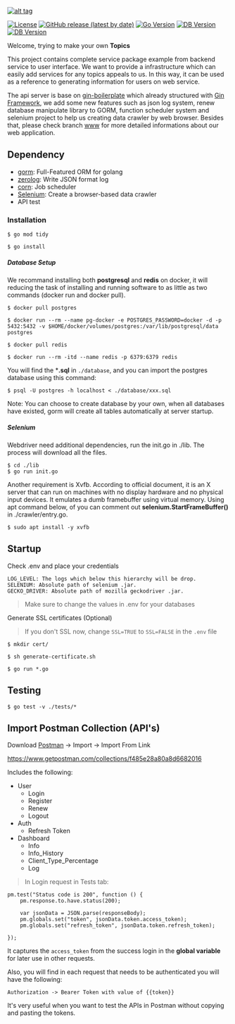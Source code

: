 [![alt tag](https://drive.google.com/uc?export=view&id=16WXmLVKFNKxm_DXQMYCFi_A63A3YQdDD)](https://www.pngkey.com/detail/u2e6t4e6r5u2q8i1_microsoft-oss-conference-database-gopher-golang/)

[![License](https://img.shields.io/github/license/tedrong/topics)](https://github.com/tedrong/topics/blob/main/LICENSE) [![GitHub release (latest by date)](https://img.shields.io/github/v/release/tedrong/topics)](https://github.com/tedrong/topics/releases) [![Go Version](https://img.shields.io/github/go-mod/go-version/tedrong/topics)](https://github.com/tedrong/topics/blob/master/go.mod) [![DB Version](https://img.shields.io/badge/DB-PostgreSQL--latest-blue)](https://github.com/tedrong/topics/blob/master/go.mod) [![DB Version](https://img.shields.io/badge/DB-Redis--latest-blue)](https://github.com/tedrong/topics/blob/master/go.mod)

Welcome, trying to make your own **Topics**

This project contains complete service package example from backend service to user interface. We want to provide a infrastructure which can easily add services for any topics appeals to us. In this way, it can be used as a reference to generating information for users on web service.

The api server is base on [gin-boilerplate](https://github.com/Massad/gin-boilerplate) which already structured with [Gin Framework](https://gin-gonic.github.io/gin/), we add some new features such as json log system, renew database manipulate library to GORM, function scheduler system and selenium project to help us creating data crawler by web browser. Besides that, please check branch [www](https://github.com/tedrong/topics/tree/www#readme) for more detailed informations about our web application.
## Dependency

- [gorm](https://github.com/go-gorm/gorm): Full-Featured ORM for golang
- [zerolog](https://github.com/rs/zerolog): Write JSON format log
- [corn](https://github.com/robfig/cron): Job scheduler
- [Selenium](https://www.selenium.dev/): Create a browser-based data crawler
- API test

### Installation

```
$ go mod tidy
```

```
$ go install
```
##### Database Setup

We recommand installing both **postgresql** and **redis** on docker, it will reducing the task of installing and running software to as little as two commands (docker run and docker pull).

```
$ docker pull postgres
```

```
$ docker run --rm --name pg-docker -e POSTGRES_PASSWORD=docker -d -p 5432:5432 -v $HOME/docker/volumes/postgres:/var/lib/postgresql/data postgres
```

```
$ docker pull redis
```

```
$ docker run --rm -itd --name redis -p 6379:6379 redis
```

You will find the ***.sql** in `./database`, and you can import the postgres database using this command:

```
$ psql -U postgres -h localhost < ./database/xxx.sql
```
Note:
You can choose to create database by your own, when all databases have existed, gorm will create all tables automatically at server startup.

##### Selenium

Webdriver need additional dependencies, run the init.go in ./lib. The process will download all the files.

```
$ cd ./lib
$ go run init.go
```

Another requirement is Xvfb. According to official document, it is an X server that can run on machines with no display hardware and no physical input devices.  It emulates a dumb framebuffer using virtual memory.
Using apt command below, of you can comment out **selenium.StartFrameBuffer()** in ./crawler/entry.go.

```
$ sudo apt install -y xvfb
```

## Startup

Check .env and place your credentials

```
LOG_LEVEL: The logs which below this hierarchy will be drop.
SELENIUM: Absolute path of selenium .jar.
GECKO_DRIVER: Absolute path of mozilla geckodriver .jar.
```

> Make sure to change the values in .env for your databases

Generate SSL certificates (Optional)

> If you don't SSL now, change `SSL=TRUE` to `SSL=FALSE` in the `.env` file

```
$ mkdir cert/
```

```
$ sh generate-certificate.sh
```

```
$ go run *.go
```
## Testing

```
$ go test -v ./tests/*
```

## Import Postman Collection (API's)

Download [Postman](https://www.getpostman.com/) -> Import -> Import From Link

https://www.getpostman.com/collections/f485e28a80a8d6682016

Includes the following:

- User
  - Login
  - Register
  - Renew
  - Logout
- Auth
  - Refresh Token
- Dashboard
  - Info
  - Info_History
  - Client_Type_Percentage
  - Log

> In Login request in Tests tab:

```
pm.test("Status code is 200", function () {
    pm.response.to.have.status(200);

    var jsonData = JSON.parse(responseBody);
    pm.globals.set("token", jsonData.token.access_token);
    pm.globals.set("refresh_token", jsonData.token.refresh_token);

});
```

It captures the `access_token` from the success login in the **global variable** for later use in other requests.

Also, you will find in each request that needs to be authenticated you will have the following:

    Authorization -> Bearer Token with value of {{token}}

It's very useful when you want to test the APIs in Postman without copying and pasting the tokens.
